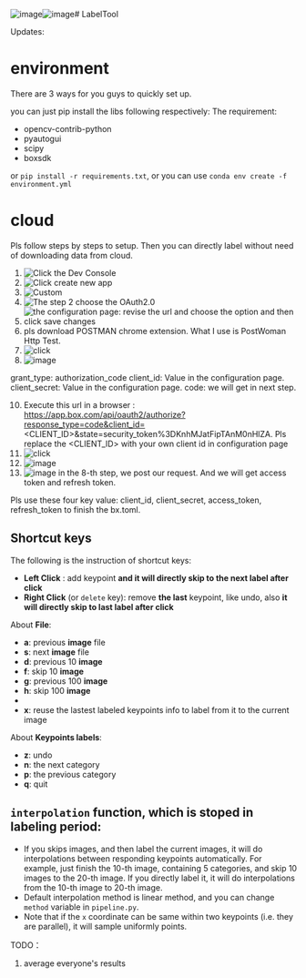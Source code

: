![image](https://github.com/YapengTeng/LabelTool/assets/105402346/cada3805-3ac8-4c0e-b84d-497c44f1411a)![image](https://github.com/YapengTeng/LabelTool/assets/105402346/714d42cb-45fa-46e2-b8c1-5cb01860367e)# LabelTool

Updates:

# environment
There are 3 ways for you guys to quickly set up.

you can just pip install the libs following respectively: 
The requirement:
- opencv-contrib-python
- pyautogui
- scipy
- boxsdk
  
or `pip install -r requirements.txt`,
or you can use `conda env create -f environment.yml`

# cloud
Pls follow steps by steps to setup. Then you can directly label without need of downloading data from cloud.

1. ![Click the ``Dev Console``](https://github.com/YapengTeng/LabelTool/assets/105402346/5c1d4af0-0ecb-4a07-a0dd-c9cbe88c1397)
2. ![Click ``create new app``](https://github.com/YapengTeng/LabelTool/assets/105402346/1bb2252a-5584-4214-8171-d40ec1eed09a)
3. ![Custom](https://github.com/YapengTeng/LabelTool/assets/105402346/6e6ee0b3-2103-44d9-8b9b-ccaee0b2b7ba)
4. ![The step 2 choose the OAuth2.0](https://github.com/YapengTeng/LabelTool/assets/105402346/dac40c66-1e28-45e7-90ef-5cdd485e6f68)
5. ![the configuration page: revise the url and choose the option and then click ``save changes``](https://github.com/YapengTeng/LabelTool/assets/105402346/ae9a085c-a3b7-4b18-9711-ab3908478980)
6. pls download POSTMAN chrome extension. What I use is PostWoman Http Test.
7. ![click](https://github.com/YapengTeng/LabelTool/assets/105402346/ffb41cd9-5662-44f7-af52-39da9eb41e02)
8. ![image](https://github.com/YapengTeng/LabelTool/assets/105402346/ed23cac5-0ec8-4211-9747-6692ebf7d607)

grant_type: authorization_code
client_id: Value in the configuration page.
client_secret: Value in the configuration page.
code: we will get in next step.

10. Execute this url in a browser : https://app.box.com/api/oauth2/authorize?response_type=code&client_id=<CLIENT_ID>&state=security_token%3DKnhMJatFipTAnM0nHlZA. Pls replace the <CLIENT_ID> with your own client id in configuration page
11. ![click](https://github.com/YapengTeng/LabelTool/assets/105402346/ac4e8c63-9826-4489-9e2b-456591a38a9e)
12. ![image](https://github.com/YapengTeng/LabelTool/assets/105402346/f60629e4-c159-49d7-8b94-e4ac9407e96a)
14. ![image](https://github.com/YapengTeng/LabelTool/assets/105402346/478a5634-1755-4e3e-870c-6b028f894aa6)
in the 8-th step, we post our request. And we will get access token and refresh token.

Pls use these four key value: client_id, client_secret, access_token, refresh_token to finish the bx.toml.

## Shortcut keys

The following is the instruction of shortcut keys:

- **Left  Click**                  : add keypoint **and it will directly skip to the next label after click**
- **Right Click** (or `delete` key): remove **the last** keypoint, like undo, also **it will directly skip to last label after click**

About **File**:
- **a**: previous **image** file
- **s**: next **image** file
- **d**: previous 10 **image**
- **f**: skip 10 **image**
- **g**: previous 100 **image**
- **h**: skip 100 **image**
- 
- **x**: reuse the lastest labeled keypoints info to label from it to the current image
  
About **Keypoints labels**:
- **z**: undo
- **n**: the next     category
- **p**: the previous category
- **q**: quit

## ``interpolation`` function, which is stoped in labeling period: 
- If you skips images, and then label the current images, it will do interpolations between responding keypoints automatically. For example, just finish the 10-th image, containing 5 categories, and skip 10 images to the 20-th image. If you directly label it, it will do interpolations from the 10-th image to 20-th image. 
- Default interpolation method is linear method, and you can change ``method`` variable in ``pipeline.py``.
- Note that if the ``x`` coordinate can be same within two keypoints (i.e. they are parallel), it will sample uniformly points.

TODO：
1. average everyone's results


